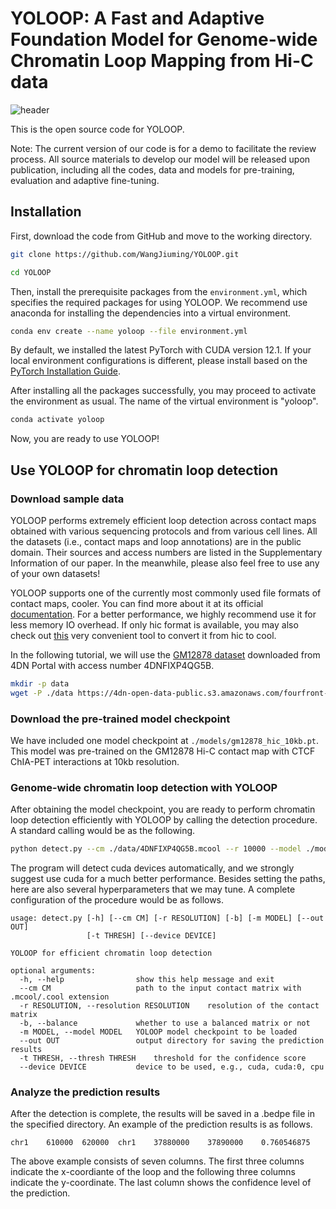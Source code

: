 # YOLOOP: A Fast and Adaptive Foundation Model for Genome-wide Chromatin Loop Mapping from Hi-C data

![header](header.png)

This is the open source code for YOLOOP. 

Note: The current version of our code is for a demo to facilitate the review process. All source materials to develop our model will be released upon publication, including all the codes, data and models for pre-training, evaluation and adaptive fine-tuning.


## Installation

First, download the code from GitHub and move to the working directory.

```bash
git clone https://github.com/WangJiuming/YOLOOP.git
```
```bash
cd YOLOOP
```

Then, install the prerequisite packages from the ```environment.yml```, which specifies the required packages for using YOLOOP. We recommend use anaconda for installing the dependencies into a virtual environment.

```bash
conda env create --name yoloop --file environment.yml
```

By default, we installed the latest PyTorch with CUDA version 12.1. If your local environment configurations is different, please install based on the [PyTorch Installation Guide](https://pytorch.org/get-started/locally/).

After installing all the packages successfully, you may proceed to activate the environment as usual. The name of the virtual environment is "yoloop".

```bash
conda activate yoloop
```

Now, you are ready to use YOLOOP!

## Use YOLOOP for chromatin loop detection
### Download sample data
YOLOOP performs extremely efficient loop detection across contact maps obtained with various sequencing protocols and from various cell lines. All the datasets (i.e., contact maps and loop annotations) are in the public domain. Their sources and access numbers are listed in the Supplementary Information of our paper. In the meanwhile, please also feel free to use any of your own datasets!

YOLOOP supports one of the currently most commonly used file formats of contact maps, cooler. You can find more about it at its official [documentation](https://cooler.readthedocs.io/en/latest/index.html). For a better performance, we highly recommend use it for less memory IO overhead. If only hic format is available, you may also check out [this](https://github.com/4dn-dcic/hic2cool) very convenient tool to convert it from hic to cool.

In the following tutorial, we will use the [GM12878 dataset](https://data.4dnucleome.org/files-processed/4DNFIXP4QG5B/) downloaded from 4DN Portal with access number 4DNFIXP4QG5B.
```bash
mkdir -p data
wget -P ./data https://4dn-open-data-public.s3.amazonaws.com/fourfront-webprod/wfoutput/d6abea45-b0bb-4154-9854-1d3075b98097/4DNFIXP4QG5B.mcool
```

### Download the pre-trained model checkpoint

[//]: # (To help users conveniently use our model, we offer a variety of pretrained model checkpoints optimized on different datasets. You may download the checkpoint of interest directly [here]&#40;https://drive.google.com/drive/folders/1yyqtltWRwDi-YRTHjii7hD1W08XiUevf?usp=sharing&#41;, which will save the user tremendous amount of time by avoiding training the model from scratch. The model was trained with a window size of 512 for 100 epochs.)
We have included one model checkpoint at ```./models/gm12878_hic_10kb.pt```. This model was pre-trained on the GM12878 Hi-C contact map with CTCF ChIA-PET interactions at 10kb resolution.

### Genome-wide chromatin loop detection with YOLOOP

After obtaining the model checkpoint, you are ready to perform chromatin loop detection efficiently with YOLOOP by calling the detection procedure. A standard calling would be as the following.
```bash
python detect.py --cm ./data/4DNFIXP4QG5B.mcool --r 10000 --model ./models/gm12878_hic_10kb.pt --out ./results 
```
The program will detect cuda devices automatically, and we strongly suggest use cuda for a much better performance.
Besides setting the paths, here are also several hyperparameters that we may tune. A complete configuration of the procedure would be as follows.
```
usage: detect.py [-h] [--cm CM] [-r RESOLUTION] [-b] [-m MODEL] [--out OUT]
                 [-t THRESH] [--device DEVICE]

YOLOOP for efficient chromatin loop detection

optional arguments:
  -h, --help                show this help message and exit
  --cm CM                   path to the input contact matrix with .mcool/.cool extension
  -r RESOLUTION, --resolution RESOLUTION    resolution of the contact matrix
  -b, --balance             whether to use a balanced matrix or not
  -m MODEL, --model MODEL   YOLOOP model checkpoint to be loaded
  --out OUT                 output directory for saving the prediction results
  -t THRESH, --thresh THRESH    threshold for the confidence score
  --device DEVICE           device to be used, e.g., cuda, cuda:0, cpu
```

### Analyze the prediction results

After the detection is complete, the results will be saved in a .bedpe file in the specified directory. An example of the prediction results is as follows.

```
chr1	610000	620000	chr1	37880000	37890000	0.760546875
```

The above example consists of seven columns. The first three columns indicate the x-coordiante of the loop and the following three columns indicate the y-coordinate. The last column shows the confidence level of the prediction.

